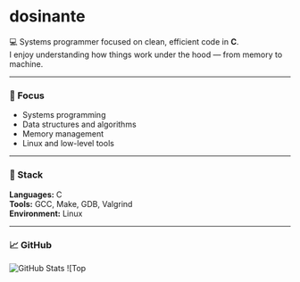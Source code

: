# dosinante

💻 Systems programmer focused on clean, efficient code in **C**.  
I enjoy understanding how things work under the hood — from memory to machine.

---

### 🧠 Focus
- Systems programming  
- Data structures and algorithms  
- Memory management  
- Linux and low-level tools  

---

### 🧰 Stack
**Languages:** C  
**Tools:** GCC, Make, GDB, Valgrind  
**Environment:** Linux  

---

### 📈 GitHub
![GitHub Stats](https://github-readme-stats.vercel.app/api?username=dosinante&show_icons=false&hide_border=true&theme=transparent)
![Top
